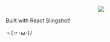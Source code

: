 <p align="center"><img src="https://cloud.githubusercontent.com/assets/3129129/22811426/bb69dc06-ef0c-11e6-8092-a0bea9060b35.png"/></p>
Built with React Slingshot!

ヽ(〃･ω･)ﾉ
